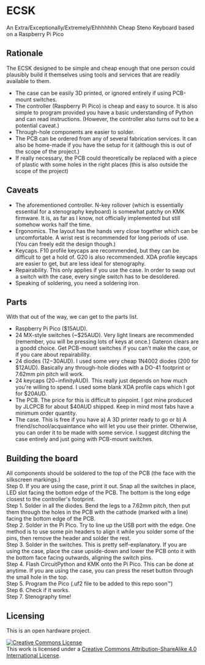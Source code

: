# ECSK
An Extra/Exceptionally/Extremely/Ehhhhhhh Cheap Steno Keyboard based on a Raspberry Pi Pico

## Rationale
The ECSK designed to be simple and cheap enough that one person could plausibly build it themselves using tools and services that are readily available to them.
- The case can be easily 3D printed, or ignored entirely if using PCB-mount switches.
- The controller (Raspberry Pi Pico) is cheap and easy to source. It is also simple to program provided you have a basic understanding of Python and can read instructions. (However, the controller also turns out to be a potential caveat.)
- Through-hole components are easier to solder.
- The PCB can be ordered from any of several fabrication services. It can also be home-made if you have the setup for it (although this is out of the scope of the project.)
- If really necessary, the PCB could theoretically be replaced with a piece of plastic with some holes in the right places (this is also outside the scope of the project)

## Caveats
- The aforementioned controller. N-key rollover (which is essentially essential for a stenography keyboard) is somewhat patchy on KMK firmware. It is, as far as I know, not officially implemented but still somehow works half the time.
- Ergonomics. The layout has the hands very close together which can be uncomfortable. A wrist rest is recommended for long periods of use. (You can freely edit the design though.)
- Keycaps. F10 profile keycaps are recommended, but they can be difficult to get a hold of. G20 is also recommended. XDA profile keycaps are easier to get, but are less ideal for stenography.
- Repairability. This only applies if you use the case. In order to swap out a switch with the case, every single switch has to be desoldered.
- Speaking of soldering, you need a soldering iron.

## Parts
With that out of the way, we can get to the parts list.
- Raspberry Pi Pico ($15AUD).
- 24 MX-style switches (~$25AUD). Very light linears are recommended (remember, you will be pressing lots of keys at once.) Gateron clears are a goodd choice. Get PCB-mount switches if you can't make the case, or if you care about repairability.
- 24 diodes ($12-$30AUD). I used some very cheap 1N4002 diodes (200 for $12AUD). Basically any through-hole diodes with a DO-41 footprint or 7.62mm pin pitch will work.
- 24 keycaps ($20-$infinityAUD). This really just depends on how much you're willing to spend. I used some blank XDA profile caps which I got for $20AUD.
- The PCB. The price for this is difficult to pinpoint. I got mine produced by JLCPCB for about $40AUD shipped. Keep in mind most fabs have a minimum order quantity.
- The case. This is free if you have a) A 3D printer ready to go or b) A friend/school/acquaintance who will let you use their printer. Otherwise, you can order it to be made with some service. I suggest ditching the case entirely and just going with PCB-mount switches.

## Building the board
All components should be soldered to the top of the PCB (the face with the silkscreen markings.) \
Step 0. If you are using the case, print it out. Snap all the switches in place, LED slot facing the bottom edge of the PCB. The bottom is the long edge closest to the controller's footprint. \
Step 1. Solder in all the diodes. Bend the legs to a 7.62mm pitch, then put them through the holes in the PCB with the cathode (marked with a line) facing the bottom edge of the PCB. \
Step 2. Solder in the Pi Pico. Try to line up the USB port with the edge. One method is to use some pin headers to align it while you solder some of the pins, then remove the header and solder the rest. \
Step 3. Solder in the switches. This is pretty self-explanatory. If you are using the case, place the case upside-down and lower the PCB onto it with the bottom face facing outwards, aligning the switch pins. \
Step 4. Flash CircuitPython and KMK onto the Pi Pico. This can be done at anytime. If you are using the case, you can press the reset button through the small hole in the top. \
Step 5. Program the Pico (.uf2 file to be added to this repo soon™) \
Step 6. Check if it works. \
Step 7. Stenography time!

## Licensing
This is an open hardware project.

<a rel="license" href="http://creativecommons.org/licenses/by-sa/4.0/"><img alt="Creative Commons License" style="border-width:0" src="https://i.creativecommons.org/l/by-sa/4.0/88x31.png" /></a><br />This work is licensed under a <a rel="license" href="http://creativecommons.org/licenses/by-sa/4.0/">Creative Commons Attribution-ShareAlike 4.0 International License</a>.
